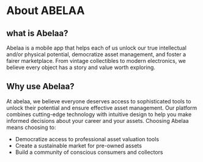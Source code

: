 # About ABELAA

## **what is Abelaa?**

Abelaa is a mobile app that helps each of us unlock our true intellectual and/or physical potential, democratize asset management, and foster a fairer marketplace. From vintage collectibles to modern electronics, we believe every object has a story and value worth exploring.

## **Why use Abelaa?**

At abelaa, we believe everyone deserves access to sophisticated tools to unlock their potential and ensure effective asset management. Our platform combines cutting-edge technology with intuitive design to help you make informed decisions about your career and your assets. Choosing Abelaa means choosing to:

- Democratize access to professional asset valuation tools
- Create a sustainable market for pre-owned assets
- Build a community of conscious consumers and collectors